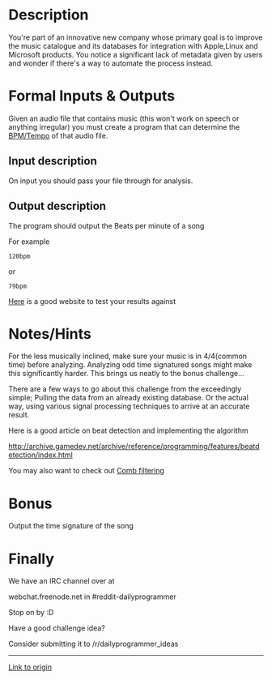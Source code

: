 # Description

You're part of an innovative new company whose primary goal is to improve the music catalogue and its databases for integration with Apple,Linux and Microsoft products. You notice a significant lack of metadata given by users and wonder if there's a way to automate the process instead.

# Formal Inputs & Outputs

Given an audio file that contains music (this won't work on speech or anything irregular) you must create a program that can determine the [BPM/Tempo](http://en.wikipedia.org/wiki/Tempo) of that audio file.

## Input description

On input you should pass your file through for analysis.

## Output description

The program should output the Beats per minute of a song

For example

    120bpm


or

    79bpm

[Here](http://songbpm.com/) is a good website to test your results against


# Notes/Hints

For the less musically inclined, make sure your music is in 4/4(common time) before analyzing. Analyzing odd time signatured songs might make this significantly harder. This brings us neatly to the bonus challenge...

There are a few ways to go about this challenge from the exceedingly simple; Pulling the data from an already existing database. Or the actual way, using various signal processing techniques to arrive at an accurate result.


Here is a good article on beat detection and implementing the algorithm

http://archive.gamedev.net/archive/reference/programming/features/beatdetection/index.html

You may also want to check out [Comb filtering](http://en.wikipedia.org/wiki/Comb_filter)

# Bonus

Output the time signature of the song

# Finally

We have an IRC channel over at

webchat.freenode.net in #reddit-dailyprogrammer

Stop on by :D

Have a good challenge idea?

Consider submitting it to /r/dailyprogrammer_ideas

---

[Link to origin](https://www.reddit.com/r/dailyprogrammer/2hjw45)